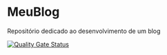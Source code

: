 # MeuBlog
Repositório dedicado ao desenvolvimento de um blog

[![Quality Gate Status](https://sonarcloud.io/api/project_badges/measure?project=MartinObrecht_MeuBlog&metric=alert_status)](https://sonarcloud.io/summary/new_code?id=MartinObrecht_MeuBlog)
